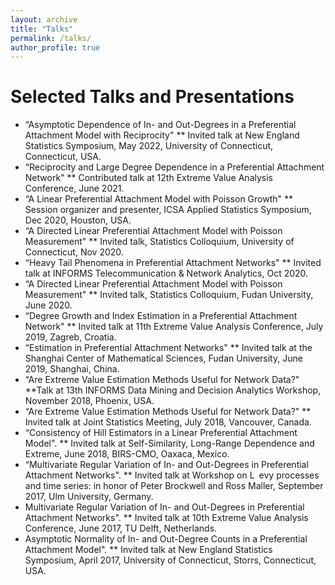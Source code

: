 ```yaml
---
layout: archive
title: "Talks"
permalink: /talks/
author_profile: true
---
```


Selected Talks and Presentations
======

* “Asymptotic Dependence of In- and Out-Degrees in a Preferential Attachment Model with Reciprocity"
** Invited talk at New England Statistics Symposium, May 2022, University of Connecticut, Connecticut, USA.* “Reciprocity and Large Degree Dependence in a Preferential Attachment Network"
** Contributed talk at 12th Extreme Value Analysis Conference, June 2021.* “A Linear Preferential Attachment Model with Poisson Growth"
** Session organizer and presenter, ICSA Applied Statistics Symposium, Dec 2020, Houston, USA.* “A Directed Linear Preferential Attachment Model with Poisson Measurement"
** Invited talk, Statistics Colloquium, University of Connecticut, Nov 2020.* “Heavy Tail Phenomena in Preferential Attachment Networks"
** Invited talk at INFORMS Telecommunication & Network Analytics, Oct 2020.* “A Directed Linear Preferential Attachment Model with Poisson Measurement"
** Invited talk, Statistics Colloquium, Fudan University, June 2020.* “Degree Growth and Index Estimation in a Preferential Attachment Network"
** Invited talk at 11th Extreme Value Analysis Conference, July 2019, Zagreb, Croatia.* “Estimation in Preferential Attachment Networks"
** Invited talk at the Shanghai Center of Mathematical Sciences, Fudan University, June 2019, Shanghai, China.
* “Are Extreme Value Estimation Methods Useful for Network Data?"
**Talk at 13th INFORMS Data Mining and Decision Analytics Workshop, November 2018, Phoenix, USA.* “Are Extreme Value Estimation Methods Useful for Network Data?"
** Invited talk at Joint Statistics Meeting, July 2018, Vancouver, Canada.* “Consistency of Hill Estimators in a Linear Preferential Attachment Model".
** Invited talk at Self-Similarity, Long-Range Dependence and Extreme, June 2018, BIRS-CMO, Oaxaca, Mexico.* “Multivariate Regular Variation of In- and Out-Degrees in Preferential Attachment Networks".
** Invited talk at Workshop on L evy processes and time series: in honor of Peter Brockwell and Ross Maller, September 2017, Ulm University, Germany.* Multivariate Regular Variation of In- and Out-Degrees in Preferential Attachment Networks".
** Invited talk at 10th Extreme Value Analysis Conference, June 2017, TU Delft, Netherlands.* Asymptotic Normality of In- and Out-Degree Counts in a Preferential Attachment Model".
** Invited talk at New England Statistics Symposium, April 2017, University of Connecticut, Storrs, Connecticut, USA.
